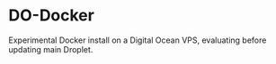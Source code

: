 # DO-Docker
Experimental Docker install on a Digital Ocean VPS, evaluating before updating main Droplet.
